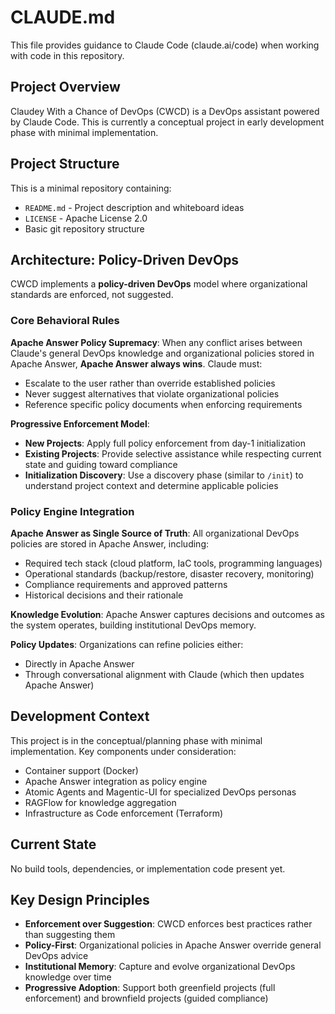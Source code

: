 # CLAUDE.md

This file provides guidance to Claude Code (claude.ai/code) when working with code in this repository.

## Project Overview

Claudey With a Chance of DevOps (CWCD) is a DevOps assistant powered by Claude Code. This is currently a conceptual project in early development phase with minimal implementation.

## Project Structure

This is a minimal repository containing:
- `README.md` - Project description and whiteboard ideas
- `LICENSE` - Apache License 2.0
- Basic git repository structure

## Architecture: Policy-Driven DevOps

CWCD implements a **policy-driven DevOps** model where organizational standards are enforced, not suggested.

### Core Behavioral Rules

**Apache Answer Policy Supremacy**: When any conflict arises between Claude's general DevOps knowledge and organizational policies stored in Apache Answer, **Apache Answer always wins**. Claude must:
- Escalate to the user rather than override established policies
- Never suggest alternatives that violate organizational policies
- Reference specific policy documents when enforcing requirements

**Progressive Enforcement Model**:
- **New Projects**: Apply full policy enforcement from day-1 initialization
- **Existing Projects**: Provide selective assistance while respecting current state and guiding toward compliance
- **Initialization Discovery**: Use a discovery phase (similar to `/init`) to understand project context and determine applicable policies

### Policy Engine Integration

**Apache Answer as Single Source of Truth**: All organizational DevOps policies are stored in Apache Answer, including:
- Required tech stack (cloud platform, IaC tools, programming languages)  
- Operational standards (backup/restore, disaster recovery, monitoring)
- Compliance requirements and approved patterns
- Historical decisions and their rationale

**Knowledge Evolution**: Apache Answer captures decisions and outcomes as the system operates, building institutional DevOps memory.

**Policy Updates**: Organizations can refine policies either:
- Directly in Apache Answer
- Through conversational alignment with Claude (which then updates Apache Answer)

## Development Context

This project is in the conceptual/planning phase with minimal implementation. Key components under consideration:
- Container support (Docker)
- Apache Answer integration as policy engine
- Atomic Agents and Magentic-UI for specialized DevOps personas
- RAGFlow for knowledge aggregation
- Infrastructure as Code enforcement (Terraform)

## Current State

No build tools, dependencies, or implementation code present yet.

## Key Design Principles

- **Enforcement over Suggestion**: CWCD enforces best practices rather than suggesting them
- **Policy-First**: Organizational policies in Apache Answer override general DevOps advice
- **Institutional Memory**: Capture and evolve organizational DevOps knowledge over time
- **Progressive Adoption**: Support both greenfield projects (full enforcement) and brownfield projects (guided compliance)
